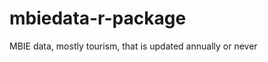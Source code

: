 mbiedata-r-package
==================

MBIE data, mostly tourism, that is updated annually or never
